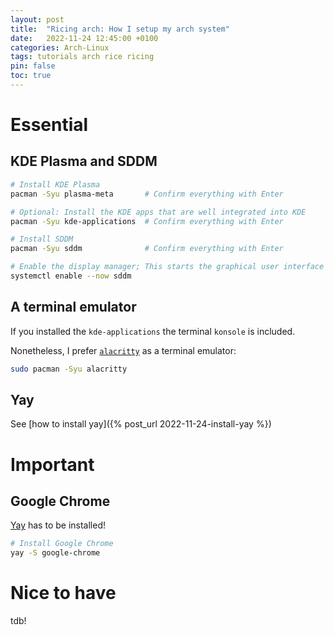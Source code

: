 ```yaml
---
layout: post
title:  "Ricing arch: How I setup my arch system"
date:   2022-11-24 12:45:00 +0100
categories: Arch-Linux
tags: tutorials arch rice ricing 
pin: false
toc: true
---
```


# Essential

## KDE Plasma and SDDM
```zsh
# Install KDE Plasma
pacman -Syu plasma-meta       # Confirm everything with Enter

# Optional: Install the KDE apps that are well integrated into KDE
pacman -Syu kde-applications  # Confirm everything with Enter

# Install SDDM
pacman -Syu sddm              # Confirm everything with Enter

# Enable the display manager; This starts the graphical user interface of KDE Plasma
systemctl enable --now sddm
```

## A terminal emulator

If you installed the `kde-applications` the terminal `konsole` is included.

Nonetheless, I prefer [`alacritty`](https://github.com/alacritty/alacritty) as a terminal emulator:

```zsh
sudo pacman -Syu alacritty
```

## Yay

See [how to install yay]({% post_url 2022-11-24-install-yay %})

# Important

## Google Chrome

[Yay](#yay) has to be installed!

```zsh
# Install Google Chrome
yay -S google-chrome
```

# Nice to have
tdb!